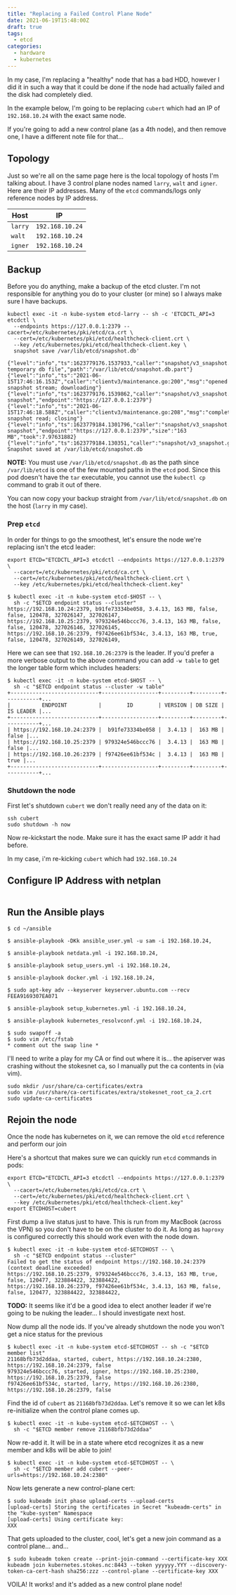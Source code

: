```yaml
---
title: "Replacing a Failed Control Plane Node"
date: 2021-06-19T15:48:00Z
draft: true
tags:
  - etcd
categories:
  - hardware
  - kubernetes
---
```


In my case, I'm replacing a "healthy" node that has a bad HDD, however I did it
in such a way that it could be done if the node had actually failed and the disk
had completely died.

In the example below, I'm going to be replacing `cubert` which had an IP of
`192.168.10.24` with the exact same node.

If you're going to add a new control plane (as a 4th node), and then remove one,
I have a different note file for that...

## Topology

Just so we're all on the same page here is the local topology of hosts I'm
talking about. I have 3 control plane nodes named `larry`, `walt` and `igner`.
Here are their IP addresses. Many of the `etcd` commands/logs only reference
nodes by IP address.

| Host    | IP              |
|---------|-----------------|
| `larry` | `192.168.10.24` |
| `walt`  | `192.168.10.24` |
| `igner` | `192.168.10.24` |

## Backup

Before you do anything, make a backup of the etcd cluster. I'm not responsible
for anything you do to your cluster (or mine) so I always make sure I have
backups.
<!--more-->

```text
kubectl exec -it -n kube-system etcd-larry -- sh -c 'ETCDCTL_API=3 etcdctl \
  --endpoints https://127.0.0.1:2379 --cacert=/etc/kubernetes/pki/etcd/ca.crt \
  --cert=/etc/kubernetes/pki/etcd/healthcheck-client.crt \
  --key /etc/kubernetes/pki/etcd/healthcheck-client.key \
  snapshot save /var/lib/etcd/snapshot.db'

{"level":"info","ts":1623779176.1537933,"caller":"snapshot/v3_snapshot.go:119","msg":"created temporary db file","path":"/var/lib/etcd/snapshot.db.part"}
{"level":"info","ts":"2021-06-15T17:46:16.153Z","caller":"clientv3/maintenance.go:200","msg":"opened snapshot stream; downloading"}
{"level":"info","ts":1623779176.1539862,"caller":"snapshot/v3_snapshot.go:127","msg":"fetching snapshot","endpoint":"https://127.0.0.1:2379"}
{"level":"info","ts":"2021-06-15T17:46:18.588Z","caller":"clientv3/maintenance.go:208","msg":"completed snapshot read; closing"}
{"level":"info","ts":1623779184.1301796,"caller":"snapshot/v3_snapshot.go:142","msg":"fetched snapshot","endpoint":"https://127.0.0.1:2379","size":"163 MB","took":7.97631882}
{"level":"info","ts":1623779184.130351,"caller":"snapshot/v3_snapshot.go:152","msg":"saved","path":"/var/lib/etcd/snapshot.db"}
Snapshot saved at /var/lib/etcd/snapshot.db
```

**NOTE:** You must use `/var/lib/etcd/snapshot.db` as the path since
`/var/lib/etcd` is one of the few mounted paths in the `etcd` pod. Since this
pod doesn't have the `tar` executable, you cannot use the `kubectl cp` command
to grab it out of there.

You can now copy your backup straight from `/var/lib/etcd/snapshot.db` on the host (`larry` in my case).

### Prep `etcd`

In order for things to go the smoothest, let's ensure the node we're replacing
isn't the etcd leader:

```shell
export ETCD="ETCDCTL_API=3 etcdctl --endpoints https://127.0.0.1:2379 \
  --cacert=/etc/kubernetes/pki/etcd/ca.crt \
  --cert=/etc/kubernetes/pki/etcd/healthcheck-client.crt \
  --key /etc/kubernetes/pki/etcd/healthcheck-client.key"
```

```text
$ kubectl exec -it -n kube-system etcd-$HOST -- \
  sh -c "$ETCD endpoint status --cluster"
https://192.168.10.24:2379, b91fe73334be058, 3.4.13, 163 MB, false, false, 120478, 327026147, 327026147,
https://192.168.10.25:2379, 979324e546bccc76, 3.4.13, 163 MB, false, false, 120478, 327026146, 327026145,
https://192.168.10.26:2379, f97426ee61bf534c, 3.4.13, 163 MB, true, false, 120478, 327026149, 327026149,
```

Here we can see that `192.168.10.26:2379` is the leader. If you'd prefer a more
verbose output to the above command you can add `-w table` to get the longer
table form which includes headers:

```text
$ kubectl exec -it -n kube-system etcd-$HOST -- \
  sh -c "$ETCD endpoint status --cluster -w table"
+----------------------------+------------------+---------+---------+-----------+...
|          ENDPOINT          |        ID        | VERSION | DB SIZE | IS LEADER |...
+----------------------------+------------------+---------+---------+-----------+...
| https://192.168.10.24:2379 |  b91fe73334be058 |  3.4.13 |  163 MB |     false |...
| https://192.168.10.25:2379 | 979324e546bccc76 |  3.4.13 |  163 MB |     false |...
| https://192.168.10.26:2379 | f97426ee61bf534c |  3.4.13 |  163 MB |      true |...
+----------------------------+------------------+---------+---------+-----------+...
```

### Shutdown the node

First let's shutdown `cubert` we don't really need any of the data on it:

```text
ssh cubert
sudo shutdown -h now
```

Now re-kickstart the node. Make sure it has the exact same IP addr it had
before.

In my case, i'm re-kicking `cubert` which had `192.168.10.24`

## Configure IP Address with netplan

```yaml
```

## Run the Ansible plays

```console
$ cd ~/ansible

$ ansible-playbook -DKk ansible_user.yml -u sam -i 192.168.10.24,

$ ansible-playbook netdata.yml -i 192.168.10.24,

$ ansible-playbook setup_users.yml -i 192.168.10.24,

$ ansible-playbook docker.yml -i 192.168.10.24,

$ sudo apt-key adv --keyserver keyserver.ubuntu.com --recv FEEA9169307EA071

$ ansible-playbook setup_kubernetes.yml -i 192.168.10.24,

$ ansible-playbook kubernetes_resolvconf.yml -i 192.168.10.24,

$ sudo swapoff -a
$ sudo vim /etc/fstab
* comment out the swap line *
```

I'll need to write a play for my CA or find out where it is... the apiserver was
crashing without the stokesnet ca, so I manually put the ca contents in (via
vim).

```console
sudo mkdir /usr/share/ca-certificates/extra
sudo vim /usr/share/ca-certificates/extra/stokesnet_root_ca_2.crt
sudo update-ca-certificates
```

## Rejoin the node

Once the node has kubernetes on it, we can remove the old `etcd` reference and
perform our join

Here's a shortcut that makes sure we can quickly run `etcd` commands in pods:

```shell
export ETCD="ETCDCTL_API=3 etcdctl --endpoints https://127.0.0.1:2379 \
  --cacert=/etc/kubernetes/pki/etcd/ca.crt \
  --cert=/etc/kubernetes/pki/etcd/healthcheck-client.crt \
  --key /etc/kubernetes/pki/etcd/healthcheck-client.key"
export ETCDHOST=cubert
```

First dump a live status just to have. This is run from my MacBook (across the
VPN) so you don't have to be on the cluster to do it. As long as `haproxy` is
configured correctly this should work even with the node down.

```console
$ kubectl exec -it -n kube-system etcd-$ETCDHOST -- \
  sh -c "$ETCD endpoint status --cluster"
Failed to get the status of endpoint https://192.168.10.24:2379 (context deadline exceeded)
https://192.168.10.25:2379, 979324e546bccc76, 3.4.13, 163 MB, true, false, 120477, 323884422, 323884422,
https://192.168.10.26:2379, f97426ee61bf534c, 3.4.13, 163 MB, false, false, 120477, 323884422, 323884422,
```

**TODO:** It seems like it'd be a good idea to elect another leader if we're
going to be nuking the leader... I should investigate next host.

Now dump all the node ids. If you've already shutdown the node you won't get a
nice status for the previous

```console
$ kubectl exec -it -n kube-system etcd-$ETCDHOST -- sh -c "$ETCD member list"
21168bfb73d2ddaa, started, cubert, https://192.168.10.24:2380, https://192.168.10.24:2379, false
979324e546bccc76, started, igner, https://192.168.10.25:2380, https://192.168.10.25:2379, false
f97426ee61bf534c, started, larry, https://192.168.10.26:2380, https://192.168.10.26:2379, false
```

Find the id of `cubert` as `21168bfb73d2ddaa`. Let's remove it so we can let k8s
re-initialize when the control plane comes up.

```console
$ kubectl exec -it -n kube-system etcd-$ETCDHOST -- \
  sh -c "$ETCD member remove 21168bfb73d2ddaa"
```

Now re-add it. It will be in a state where etcd recognizes it as a new member
and k8s will be able to join!

```console
$ kubectl exec -it -n kube-system etcd-$ETCDHOST -- \
  sh -c "$ETCD member add cubert --peer-urls=https://192.168.10.24:2380"
```

Now lets generate a new control-plane cert:

```console
$ sudo kubeadm init phase upload-certs --upload-certs
[upload-certs] Storing the certificates in Secret "kubeadm-certs" in the "kube-system" Namespace
[upload-certs] Using certificate key:
XXX
```

That gets uploaded to the cluster, cool, let's get a new join command as a
control plane... and...

```console
$ sudo kubeadm token create --print-join-command --certificate-key XXX
kubeadm join kubernetes.stokes.nc:8443 --token yyyyyy.YYY --discovery-token-ca-cert-hash sha256:zzz --control-plane --certificate-key XXX
```

VOILA! It works! and it's added as a new control plane node!
